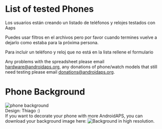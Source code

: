 # List of tested Phones

Los usuarios están creando un listado de teléfonos y relojes testados con Aaps

Puedes usar filtros en el archivos pero por favor cuando termines vuelve a dejarlo como estaba para la próxima persona.

Para incluir un teléfono y reloj que no está en la lista rellene el formulario

Any problems with the spreadsheet please email hardware@androidaps.org, any donations of phone/watch models that still need testing please email donations@androidaps.org.

# Phone Background

![phone background](../images/bg_phone_thump.jpg) </br> Design: Thiago :) </br> If you want to decorate your phone with more AndroidAPS, you can download your background image here: ![Background in high resolution.](../images/bg_phone.jpg)